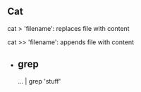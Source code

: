## Cat
cat > 'filename': replaces file with content

cat >> 'filename': appends file with content
- ## grep
  ... | grep 'stuff'

